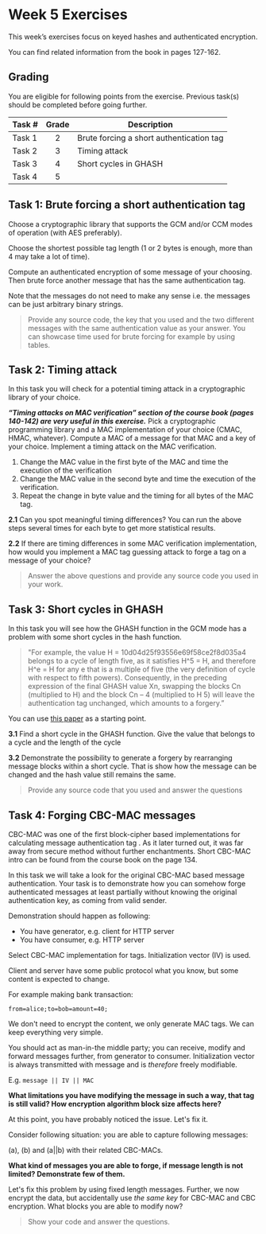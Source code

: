 # Week 5 Exercises

This week’s exercises focus on keyed hashes and authenticated encryption.

You can find related information from the book in pages 127-162. 

## Grading

You are eligible for following points from the exercise. Previous task(s) should be completed before going further.

Task #|Grade|Description|
-----|:---:|-----------|
Task 1 | 2 | Brute forcing a short authentication tag 
Task 2 | 3 | Timing attack
Task 3 | 4 | Short cycles in GHASH
Task 4 | 5 | 

## Task 1: Brute forcing a short authentication tag

Choose a cryptographic library that supports the GCM and/or CCM modes of operation (with AES preferably). 

Choose the shortest possible tag length (1 or 2 bytes is enough, more than 4 may take a lot of time).

Compute an authenticated encryption of some message of your choosing. Then brute force another message that has the same authentication tag. 

Note that the messages do not need to make any sense i.e. the messages can be just arbitrary binary strings.

> Provide any source code, the key that you used and the two different messages with the same authentication value as your answer. You can showcase time used for brute forcing for example by using tables.


## Task 2: Timing attack

In this task you will check for a potential timing attack in a cryptographic library of your choice.

***“Timing attacks on MAC verification” section of the course book (pages 140-142)  are very useful in this exercise.***
Pick a cryptographic programming library and a MAC implementation of your choice (CMAC, HMAC, whatever). Compute a MAC of a message for that MAC and a key of your choice.
Implement a timing attack on the MAC verification.

1. Change the MAC value in the first byte of the MAC and time the execution of the verification
2. Change the MAC value in the second byte and time the execution of the verification.
3. Repeat the change in byte value and the timing for all bytes of the MAC tag.

**2.1** Can you spot meaningful timing differences? You can run the above steps several times for each byte to get more statistical results. 

**2.2** If there are timing differences in some MAC verification implementation, how would you implement a MAC tag guessing attack to forge a tag on a message of your choice? 
> Answer the above questions and provide any source code you used in your work.


## Task 3: Short cycles in GHASH 
In this task you will see how the GHASH function in the GCM mode has a problem with some short cycles in the hash function.

>"For example, the value H = 10d04d25f93556e69f58ce2f8d035a4 belongs to a cycle of length five, as it satisfies H^5 = H, and therefore H^e = H for any e that is a multiple of five (the very definition of cycle with respect to fifth powers). Consequently, in the preceding expression of the final GHASH value Xn, swapping the blocks Cn (multiplied to H) and the block Cn – 4 (multiplied to H 5) will leave the authentication tag unchanged, which amounts to a forgery.” 

You can use [this paper](https://eprint.iacr.org/2011/202.pdf) as a starting point.

**3.1** Find a short cycle in the GHASH function. Give the value that belongs to a cycle and the length of the cycle

**3.2** Demonstrate the possibility to generate a forgery by rearranging message blocks within a short cycle. That is show how the message can be changed and the hash value still remains the same.

>Provide any source code that you used and answer the questions

## Task 4: Forging CBC-MAC messages

CBC-MAC was one of the first block-cipher based implementations for calculating message authentication tag . As it later turned out, it was far away from secure method without further enchantments. Short CBC-MAC intro can be found from the course book on the page 134.

In this task we will take a look for the original CBC-MAC based message authentication. Your task is to demonstrate how you can somehow forge authenticated messages at least partially without knowing the original authentication key, as coming from valid sender. 

Demonstration should happen as following:

  * You have generator, e.g. client for HTTP server
  * You have consumer, e.g. HTTP server

Select CBC-MAC implementation for tags. Initialization vector (IV) is used.

Client and server have some public protocol what you know, but some content is expected to change. 

For example making bank transaction:

```
from=alice;to=bob=amount=40;
```

We don't need to encrypt the content, we only generate MAC tags. We can keep everything very simple.

You should act as man-in-the middle party; you can receive, modify and forward messages further, from generator to consumer. Initialization vector is always transmitted with message and is *therefore* freely modifiable. 

E.g. `message || IV || MAC`

**What limitations you have modifying the message in such a way, that tag is still valid? How encryption algorithm block size affects here?**

At this point, you have probably noticed the issue. Let's fix it.

Consider following situation: you are able to capture following messages:

(a), (b) and (a||b) with their related CBC-MACs.

**What kind of messages you are able to forge, if message length is not limited? Demonstrate few of them.**

Let's fix this problem by using fixed length messages. Further, we now encrypt the data, but accidentally use *the same key* for CBC-MAC and CBC encryption. What blocks you are able to modify now?

> Show your code and answer the questions.
